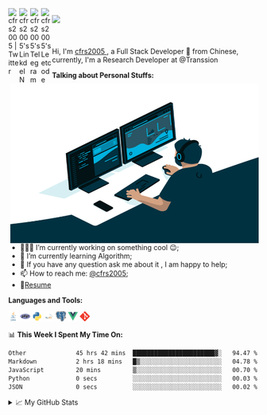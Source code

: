 
<a href="https://twitter.com/cfrs2005">
  <img align="left" alt="cfrs2005  | Twitter" width="22px" src="https://cdn.jsdelivr.net/npm/simple-icons@v3/icons/twitter.svg" />
</a>
<a href="https://www.linkedin.com/in/cfrs2005/">
  <img align="left" alt="cfrs2005's LinkdeIN" width="22px" src="https://cdn.jsdelivr.net/npm/simple-icons@v3/icons/linkedin.svg" />
</a>
<a href="https://t.me/cfrs2005">
  <img align="left" alt="cfrs2005's Telegram" width="22px" src="https://cdn.jsdelivr.net/npm/simple-icons@v3/icons/telegram.svg" />
</a>
<a href="https://leetcode-cn.com/u/an-jing-64/">
  <img align="left" alt="cfrs2005's Leetcode" width="22px" src="https://cdn.jsdelivr.net/npm/simple-icons@v3/icons/leetcode.svg" />
</a>

![](https://visitor-badge.glitch.me/badge?page_id=cfrs2005.cfrs2005)

<br />

Hi, I'm [cfrs2005 ](http://www.80aj.com/), a Full Stack Developer 🚀 from Chinese, currently, I'm a Research Developer at @Transsion

  <img align="right" alt="GIF" src="code.gif" width="500" height="320" />
  
**Talking about Personal Stuffs:**

- 👨🏽‍💻 I’m currently working on something cool :wink:;
- 🌱 I’m currently learning Algorithm; 
- 💬 If you have any question ask me about it , I am happy to help;
- 📫 How to reach me: [@cfrs2005](https://twitter.com/cfrs2005);
- 📝[Resume](http://www.80aj.com/jianli)

**Languages and Tools:**  

<code><img height="20" src="https://raw.githubusercontent.com/github/explore/80688e429a7d4ef2fca1e82350fe8e3517d3494d/topics/java/java.png"></code>
<code><img height="20" src="https://raw.githubusercontent.com/github/explore/80688e429a7d4ef2fca1e82350fe8e3517d3494d/topics/php/php.png"></code>
<code><img height="20" src="https://raw.githubusercontent.com/github/explore/80688e429a7d4ef2fca1e82350fe8e3517d3494d/topics/python/python.png"></code>
<code><img height="20" src="https://raw.githubusercontent.com/github/explore/80688e429a7d4ef2fca1e82350fe8e3517d3494d/topics/mysql/mysql.png"></code>
<code><img height="20" src="https://raw.githubusercontent.com/github/explore/80688e429a7d4ef2fca1e82350fe8e3517d3494d/topics/postgresql/postgresql.png"></code>
<code><img height="20" src="https://raw.githubusercontent.com/github/explore/80688e429a7d4ef2fca1e82350fe8e3517d3494d/topics/vue/vue.png"></code>
<code><img height="20" src="https://raw.githubusercontent.com/github/explore/80688e429a7d4ef2fca1e82350fe8e3517d3494d/topics/git/git.png"></code>

📊 **This Week I Spent My Time On:**

<!--START_SECTION:waka-->

```txt
Other              45 hrs 42 mins  ███████████████████████▓░   94.47 %
Markdown           2 hrs 18 mins   █▒░░░░░░░░░░░░░░░░░░░░░░░   04.78 %
JavaScript         20 mins         ▒░░░░░░░░░░░░░░░░░░░░░░░░   00.70 %
Python             0 secs          ░░░░░░░░░░░░░░░░░░░░░░░░░   00.03 %
JSON               0 secs          ░░░░░░░░░░░░░░░░░░░░░░░░░   00.02 %
```

<!--END_SECTION:waka-->

<details>
<summary>📈 My GitHub Stats</summary>
<p align="center"> <img src="https://github-readme-stats.vercel.app/api?username=cfrs2005&show_icons=true&theme=gotham" alt="cfrs2005" />
</details>


